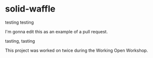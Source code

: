 # solid-waffle
testing testing


I'm gonna edit this as an example of a pull request.

tasting, tasting

This project was worked on twice during the Working Open Workshop.
